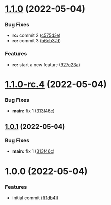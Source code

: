 # [1.1.0](https://github.com/amrendr-cb/semver/compare/v1.0.1...v1.1.0) (2022-05-04)


### Bug Fixes

* **rc:** commit 2 ([c575d3e](https://github.com/amrendr-cb/semver/commit/c575d3e004aa22b3624e51118a1078d37eaca74a))
* **rc:** commit 3 ([b6cb37d](https://github.com/amrendr-cb/semver/commit/b6cb37d20c5ce0fb8bfd585f1a9989a25d3b109f))


### Features

* **rc:** start a new feature ([927c23a](https://github.com/amrendr-cb/semver/commit/927c23a9818704caa57ff0e3f29af67f360e1c1f))

# [1.1.0-rc.4](https://github.com/amrendr-cb/semver/compare/v1.1.0-rc.3...v1.1.0-rc.4) (2022-05-04)


### Bug Fixes

* **main:** fix 1 ([313f46c](https://github.com/amrendr-cb/semver/commit/313f46cb4b6b4ad4b3862231bc4d65a41dc962da))

## [1.0.1](https://github.com/amrendr-cb/semver/compare/v1.0.0...v1.0.1) (2022-05-04)


### Bug Fixes

* **main:** fix 1 ([313f46c](https://github.com/amrendr-cb/semver/commit/313f46cb4b6b4ad4b3862231bc4d65a41dc962da))

# 1.0.0 (2022-05-04)


### Features

* initial commit ([ff1db41](https://github.com/amrendr-cb/semver/commit/ff1db41180dc27ea9e7a893d32c19aa768e28f91))
